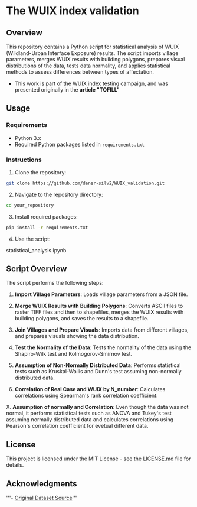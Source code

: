 # The WUIX index validation

## Overview

This repository contains a Python script for statistical analysis of WUIX (Wildland-Urban Interface Exposure) results. 
The script imports village parameters, merges WUIX results with building polygons, prepares visual distributions of the data, tests data normality, and applies statistical methods to assess differences between types of affectation.

* This work is part of the WUIX index testing campaign, and was presented originally in the **article "TOFILL"**

## Usage

### Requirements

- Python 3.x
- Required Python packages listed in `requirements.txt`

### Instructions

1. Clone the repository:

```bash
git clone https://github.com/dener-silv2/WUIX_validation.git
```

2. Navigate to the repository directory:

```bash
cd your_repository
```

3. Install required packages:

```bash
pip install -r requirements.txt
```

4. Use the script:

statistical_analysis.ipynb


## Script Overview

The script performs the following steps:

1. **Import Village Parameters**: Loads village parameters from a JSON file.

2. **Merge WUIX Results with Building Polygons**: Converts ASCII files to raster TIFF files and then to shapefiles, merges the WUIX results with building polygons, and saves the results to a shapefile.

3. **Join Villages and Prepare Visuals**: Imports data from different villages, and prepares visuals showing the data distribution.

4. **Test the Normality of the Data**: Tests the normality of the data using the Shapiro-Wilk test and Kolmogorov-Smirnov test.

5. **Assumption of Non-Normally Distributed Data**: Performs statistical tests such as Kruskal-Wallis and Dunn's test assuming non-normally distributed data.

6. **Correlation of Real Case and WUIX by N_number**: Calculates correlations using Spearman's rank correlation coefficient.

X. **Assumption of normally and Correlation**: Even though the data was not normal, it performs statistical tests such as ANOVA and Tukey's test assuming normally distributed data and calculates correlations using Pearson's correlation coefficient for evetual different data.

## License

This project is licensed under the MIT License - see the [LICENSE.md](LICENSE.md) file for details.

## Acknowledgments

'''- [Original Dataset Source](https://example.com)'''
